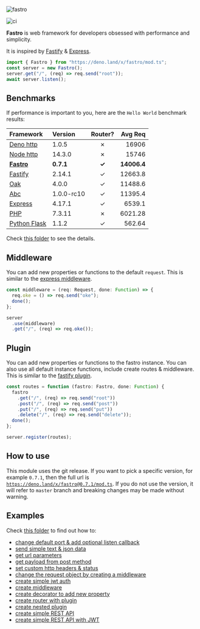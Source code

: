 ![fastro][logo]

![ci][ci]

**Fastro** is web framework for developers obsessed with performance and simplicity. 

It is inspired by [Fastify](https://www.fastify.io/) & [Express](https://expressjs.com/).

```ts
import { Fastro } from "https://deno.land/x/fastro/mod.ts";
const server = new Fastro();
server.get("/", (req) => req.send("root"));
await server.listen();
```

## Benchmarks
If performance is important to you, here are the `Hello World` benchmark results:

| Framework | Version | Router? | Avg Req |
| :-- | :-- | :--: | --: |
| [Deno http](https://github.com/fastrojs/fastro-server/blob/master/benchmarks/deno_http.ts) | 1.0.5 | &#10007; | 16906 |
| [Node http](https://github.com/fastrojs/fastro-server/blob/master/benchmarks/node_http.js) | 14.3.0 | &#10007; | 15746 |
| [**Fastro**](https://github.com/fastrojs/fastro-server/blob/master/benchmarks/fastro.ts) | **0.7.1** | **&#10003;** | **14006.4**  |
| [Fastify](https://github.com/fastrojs/fastro-server/blob/master/benchmarks/fastify.js) | 2.14.1 | &#10003; | 12663.8 |
| [Oak](https://github.com/fastrojs/fastro-server/blob/master/benchmarks/oak.ts) | 4.0.0 | &#10003; | 11488.6 |
| [Abc](https://github.com/fastrojs/fastro-server/blob/master/benchmarks/abc.ts) | 1.0.0-rc10 | &#10003; | 11395.4 |
| [Express](https://github.com/fastrojs/fastro-server/blob/master/benchmarks/express.js) | 4.17.1 | &#10003; | 6539.1 |
| [PHP](https://github.com/fastrojs/fastro-server/blob/master/benchmarks/index.php) | 7.3.11 | &#10007; | 6021.28 |
| [Python Flask](https://github.com/fastrojs/fastro-server/blob/master/benchmarks/flask_app.py) | 1.1.2 | &#10003; | 562.64 |


Check [this folder](https://github.com/fastrojs/fastro-server/tree/master/benchmarks) to see the details.

## Middleware

You can add new properties or functions to the default `request`. This is similar to the [express middleware](https://expressjs.com/en/guide/writing-middleware.html).
```ts
const middleware = (req: Request, done: Function) => {
  req.oke = () => req.send("oke");
  done();
};

server
  .use(middleware)
  .get("/", (req) => req.oke());
```

## Plugin
You can add new properties or functions to the fastro instance. You can also use all default instance functions, include create routes & middleware. This is similar to the [fastify plugin](https://www.fastify.io/docs/latest/Plugins/).
```ts
const routes = function (fastro: Fastro, done: Function) {
  fastro
    .get("/", (req) => req.send("root"))
    .post("/", (req) => req.send("post"))
    .put("/", (req) => req.send("put"))
    .delete("/", (req) => req.send("delete"));
  done();
};

server.register(routes);

```

## How to use

This module uses the git release. If you want to pick a specific version, for example `0.7.1`, then the full url is [`https://deno.land/x/fastro@0.7.1/mod.ts`](https://deno.land/x/fastro@0.7.1/mod.ts). If you do not use the version, it will refer to `master` branch and breaking changes may be made without warning.

## Examples

Check [this folder](https://github.com/fastrojs/fastro-server/tree/master/examples) to find out how to: 
- [change default port & add optional listen callback](https://github.com/fastrojs/fastro-server/blob/master/examples/main.ts#L34)
- [send simple text & json data](https://github.com/fastrojs/fastro-server/blob/master/examples/main.ts#L5)
- [get url parameters](https://github.com/fastrojs/fastro-server/blob/master/examples/main.ts#L20)
- [get payload from post method](https://github.com/fastrojs/fastro-server/blob/master/examples/main.ts#L30)
- [set custom http headers & status](https://github.com/fastrojs/fastro-server/blob/master/examples/main.ts#L9)
- [change the request object by creating a middleware](https://github.com/fastrojs/fastro-server/blob/master/examples/use_middleware.ts#L6)
- [create simple jwt auth](https://github.com/fastrojs/fastro-server/blob/master/examples/simple_jwt_auth.ts)
- [create middleware](https://github.com/fastrojs/fastro-server/blob/master/examples/middleware.ts)
- [create decorator to add new property](https://github.com/fastrojs/fastro-server/blob/master/examples/decorate.ts)
- [create router with plugin](https://github.com/fastrojs/fastro-server/blob/master/examples/plugin.ts)
- [create nested plugin](https://github.com/fastrojs/fastro-server/blob/master/examples/nested_plugin.ts)
- [create simple REST API](https://github.com/fastrojs/fastro-server/blob/master/examples/crud_postgres.ts)
- [create simple REST API with JWT](https://github.com/fastrojs/fastro-server/blob/master/examples/rest_api_jwt)

[logo]: https://repository-images.githubusercontent.com/264308713/84aa7a80-a84b-11ea-92f8-5dac1d93a04e "Fastro"
[ci]: https://github.com/fastrojs/fastro-server/workflows/ci/badge.svg "ci"

